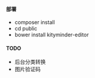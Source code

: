 #### 部署
* composer install
* cd public
* bower install kityminder-editor

#### TODO
* 后台分类转换
* 图片验证码
